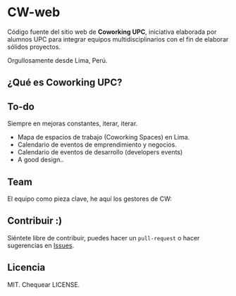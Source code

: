 # CW-web
Código fuente del sitio web de **Coworking UPC**, iniciativa elaborada por alumnos UPC para integrar equipos multidisciplinarios con el fin de elaborar sólidos proyectos.

Orgullosamente desde Lima, Perú. 

## ¿Qué es Coworking UPC?


## To-do
Siempre en mejoras constantes, iterar, iterar.

- Mapa de espacios de trabajo (Coworking Spaces) en Lima. 
- Calendario de eventos de emprendimiento y negocios. 
- Calendario de eventos de desarrollo (developers events)
- A good design.. 

## Team 
El equipo como pieza clave, he aquí los gestores de CW: 


## Contribuir :)
Siéntete libre de contribuir, puedes hacer un `pull-request` o hacer sugerencias en [Issues](https://github.com/brayancruces/cw-page/issues). 

## Licencia 
MIT. Chequear LICENSE. 
